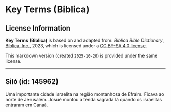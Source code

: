 # Key Terms (Biblica)

## License Information

**Key Terms (Biblica)** is based on and adapted from: _Biblica Bible Dictionary_, [Biblica, Inc.](https://www.biblica.com/), 2023, which is licensed under a [CC BY-SA 4.0 license](https://creativecommons.org/licenses/by-sa/4.0/legalcode.en).

This markdown version (created `2025-10-20`) is provided under the same license.



--------------------------------

## Siló (id: 145962)

Uma importante cidade israelita na região montanhosa de Efraim. Ficava ao norte de Jerusalém. Josué montou a tenda sagrada lá quando os israelitas entraram em Canaã.


